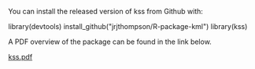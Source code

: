 You can install the released version of kss from Github with:

library(devtools)
install_github("jrjthompson/R-package-kml")
library(kss)

A PDF overview of the package can be found in the link below.

[kss.pdf](https://github.com/user-attachments/files/16088159/kss.pdf)
